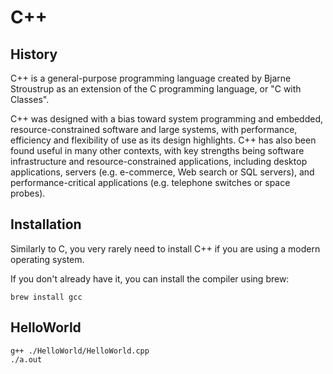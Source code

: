 # C++

## History

C++ is a general-purpose programming language created by Bjarne Stroustrup as an extension of the C programming language, or "C with Classes".

C++ was designed with a bias toward system programming and embedded, resource-constrained software and large systems, with performance, efficiency and flexibility of use as its design highlights. C++ has also been found useful in many other contexts, with key strengths being software infrastructure and resource-constrained applications, including desktop applications, servers (e.g. e-commerce, Web search or SQL servers), and performance-critical applications (e.g. telephone switches or space probes).

## Installation

Similarly to C, you very rarely need to install C++ if you are using a modern operating system.

If you don't already have it, you can install the compiler using brew:

```
brew install gcc
```

## HelloWorld

```
g++ ./HelloWorld/HelloWorld.cpp
./a.out
```
